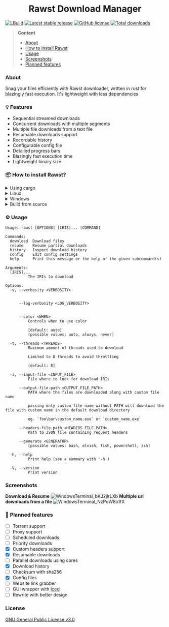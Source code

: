 <h1 align="center">Rawst Download Manager</h1>

[![LBuild](https://img.shields.io/github/actions/workflow/status/Jupiee/rawst/ci.yml)]() [![Latest stable release](https://img.shields.io/github/release/jupiee/rawst.svg?maxAge=3600)](https://github.com/jupiee/rawst/releases) [![GitHub license](https://img.shields.io/github/license/jupiee/rawst.svg)](https://github.com/jupiee/rawst/blob/master/LICENSE) [![Total downloads](https://img.shields.io/github/downloads/jupiee/rawst/total.svg)](https://github.com/jupiee/rawst)

> **Content**
> - [About](#about)
> - [How to install Rawst](#-how-to-install-rawst)
> - [Usage](#%EF%B8%8F-usage)
> - [Screenshots](#screenshots)
> - [Planned features](#-planned-features)

### **About**
Snag your files efficiently with Rawst downloader, written in rust for blazingly fast execution. It's lightweight with less dependencies

### 💡 **Features**
- Sequential streamed downloads
- Concurrent downloads with multiple segments
- Multiple file downloads from a text file
- Resumable downloads support
- Recordable history
- Configurable config file
- Detailed progress bars
- Blazingly fast execution time
- Lightweight binary size

### 📦 **How to install Rawst?**
<details>
    <summary>Using cargo</summary>

- Make sure you have rust nightly installed
- Run `cargo install rawst_dl`

</details>

<details>
    <summary>Linux</summary>

- Download [Linux installer](../../releases/download/0.4.0/linux.sh) from releases and run it

</details>

<details>
    <summary>Windows</summary>

- Download [Windows installer](../../releases/download/0.4.0/windows.bat) from releases and run it

</details>

<details>
    <summary>Build from source</summary>

- **Requirements**
  - rust nightly is required
- run ``cargo build --release``
- move the binary to corresponding directories
  - Windows => ``C:\Users\%USERNAME%\AppData\Local\Microsoft\WindowsApps``
  - Linux => ``/usr/local/bin``

</details>

### ⚙️ **Usage**
```
Usage: rawst [OPTIONS] [IRIS]... [COMMAND]

Commands:
  download  Download files
  resume    Resume partial downloads
  history   Inspect download history
  config    Edit config settings
  help      Print this message or the help of the given subcommand(s)

Arguments:
  [IRIS]...
          The IRIs to download

Options:
  -v, --verbosity <VERBOSITY>


      --log-verbosity <LOG_VERBOSITY>


      --color <WHEN>
          Controls when to use color

          [default: auto]
          [possible values: auto, always, never]

  -t, --threads <THREADS>
          Maximum amount of threads used to download

          Limited to 8 threads to avoid throttling

          [default: 8]

  -i, --input-file <INPUT_FILE>
          File where to look for download IRIs

      --output-file-path <OUTPUT_FILE_PATH>
          PATH where the files are downloaded along with custom file name

          passing only custom file name without PATH will download the file with custom name in the default download directory

          eg. `foo\bar\custom_name.exe` or `custom_name.exe`

      --headers-file-path <HEADERS_FILE_PATH>
          Path to JSON file containing request headers

      --generate <GENERATOR>
          [possible values: bash, elvish, fish, powershell, zsh]

  -h, --help
          Print help (see a summary with '-h')

  -V, --version
          Print version
```

### **Screenshots**
**Download & Resume**
![WindowsTerminal_bKJ2jlrLXb](https://github.com/user-attachments/assets/5d6edebe-c5dd-437b-aac7-d88f6a44dedd)
**Multiple url downloads from a file**
![WindowsTerminal_NzPqW8o1fX](https://github.com/user-attachments/assets/b5948fc8-fbb2-4611-a9dd-a0a7453be3d2)

### 🎯 **Planned features**
* [ ] Torrent support
* [ ] Proxy support
* [ ] Scheduled downloads
* [ ] Priority downloads
* [x] Custom headers support
* [x] Resumable downloads
* [ ] Parallel downloads using cores
* [x] Download history
* [ ] Checksum with sha256
* [x] Config files
* [ ] Website link grabber
* [ ] GUI wrapper with [Iced](https://iced.rs/)
* [ ] Rewrite with better design

### **License**
[GNU General Public License v3.0](LICENSE)